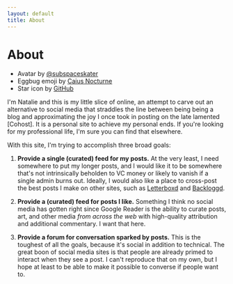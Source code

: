 ```yaml
---
layout: default
title: About
---
```


# About

<ul class="attribution">
  <li>Avatar by <a href="https://subspaceskater.com/">@subspaceskater</a></li>
  <li>
    Eggbug emoji by <a href="https://nocturne.works/emoji/free">Caius Nocturne</a>
  </li>
  <li>Star icon by <a href="https://github.com/primer/octicons/">GitHub</a></li>
</ul>

I'm Natalie and this is my little slice of online, an attempt to carve out an
alternative to social media that straddles the line between being being a blog
and approximating the joy I once took in posting on the late lamented [Cohost].
It is a personal site to achieve my personal ends. If you're looking for my
professional life, I'm sure you can find that elsewhere.

[cohost.org]: https://cohost.org

With this site, I'm trying to accomplish three broad goals:

1. **Provide a single (curated) feed for my posts.** At the very least, I need
   somewhere to put my longer posts, and I would like it to be somewhere that's
   not intrinsically beholden to VC money or likely to vanish if a single admin
   burns out. Ideally, I would also like a place to cross-post the best posts I
   make on other sites, such as [Letterboxd] and [Backloggd].

2. **Provide a (curated) feed for posts I like.** Something I think no social
   media has gotten right since Google Reader is the ability to curate posts,
   art, and other media _from across the web_ with high-quality attribution and
   additional commentary. I want that here.

3. **Provide a forum for conversation sparked by posts.** This is the toughest
   of all the goals, because it's social in addition to technical. The great
   boon of social media sites is that people are already primed to interact when
   they see a post. I can't reproduce that on my own, but I hope at least to be
   able to make it possible to converse if people want to.

[Letterboxd]: https://letterboxd.com/nex3
[Backloggd]: https://www.backloggd.com/u/nex3/
